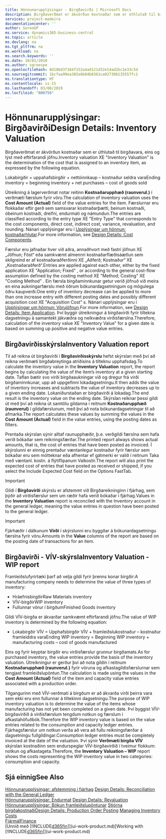 ```yaml
---
title: Hönnunarupplýsingar - Birgðavirði | Microsoft Docs
description: Birgðaverðmat er ákvörðun kostnaðar sem er úthlutað til birgðavara, eins og lýst með eftirfarandi jöfnu.
services: project-madeira
documentationcenter: ''
author: SorenGP
ms.service: dynamics365-business-central
ms.topic: article
ms.devlang: na
ms.tgt_pltfrm: na
ms.workload: na
ms.search.keywords: ''
ms.date: 10/01/2018
ms.author: sgroespe
ms.openlocfilehash: 8d186d3f104f152a4ad121d32e14ad2bc1e33c5d
ms.sourcegitcommit: 1bcfaa99ea302e6b84b8361ca02730b135557fc1
ms.translationtype: HT
ms.contentlocale: is-IS
ms.lasthandoff: 03/08/2019
ms.locfileid: "800756"
---
```

# <a name="design-details-inventory-valuation"></a><span data-ttu-id="b7762-103">Hönnunarupplýsingar: Birgðavirði</span><span class="sxs-lookup"><span data-stu-id="b7762-103">Design Details: Inventory Valuation</span></span>
<span data-ttu-id="b7762-104">Birgðaverðmat er ákvörðun kostnaðar sem er úthlutað til birgðavara, eins og lýst með eftirfarandi jöfnu.</span><span class="sxs-lookup"><span data-stu-id="b7762-104">Inventory valuation XE "Inventory Valuation"  is the determination of the cost that is assigned to an inventory item, as expressed by the following equation.</span></span>  

<span data-ttu-id="b7762-105">Lokabirgðir = uppahafsbirgðir + nettóinnkaup – kostnaður seldra vara</span><span class="sxs-lookup"><span data-stu-id="b7762-105">Ending inventory = beginning inventory + net purchases – cost of goods sold</span></span>  

<span data-ttu-id="b7762-106">Útreikning á lagerverðmat notar reitinn **Kostnaðarupphæð (raunverul.)** í verðmæti færslum fyrir vöru.</span><span class="sxs-lookup"><span data-stu-id="b7762-106">The calculation of inventory valuation uses the **Cost Amount (Actual)** field of the value entries for the item.</span></span> <span data-ttu-id="b7762-107">Færslurnar eru flokkaðar eftir gerð sem samsvarar kostnaðarþætti, beinum kostnaði, óbeinum kostnaði, dreifni, endurmati og námundun.</span><span class="sxs-lookup"><span data-stu-id="b7762-107">The entries are classified according to the entry type XE "Entry Type"  that corresponds to the cost components, direct cost, indirect cost, variance, revaluation, and rounding.</span></span> <span data-ttu-id="b7762-108">Nánari upplýsingar eru í [Upplýsingar um hönnun: kostnaðarhlutar](design-details-cost-components.md).</span><span class="sxs-lookup"><span data-stu-id="b7762-108">For more information, see [Design Details: Cost Components](design-details-cost-components.md).</span></span>  

<span data-ttu-id="b7762-109">Færslur eru jafnaðar hver við aðra, annaðhvort með fastri jöfnun XE „Jöfnun; Föst“ eða samkvæmt almennri kostnaðarflæðisáætlun sem skilgreind er af kostnaðaraðferðinni XE „Aðferð; Kostnaður“  XE „Kostnaðaraðferð“.</span><span class="sxs-lookup"><span data-stu-id="b7762-109">Entries are applied against each other, either by the fixed application XE "Application; Fixed" , or according to the general cost-flow assumption defined by the costing method XE "Method; Costing"  XE "Costing Method" .</span></span> <span data-ttu-id="b7762-110">Ein færsla birgðaminnkunar getur verið jöfnuð við meira en eina aukningarfærslu með öðrum bókunardagsetningum og mögulega öðru kaupverði.</span><span class="sxs-lookup"><span data-stu-id="b7762-110">One entry of inventory decrease can be applied to more than one increase entry with different posting dates and possibly different acquisition cost XE "Acquisition Cost" s.</span></span> <span data-ttu-id="b7762-111">Nánari upplýsingar eru í [Upplýsingar um hönnun: Vörujöfnun](design-details-item-application.md).</span><span class="sxs-lookup"><span data-stu-id="b7762-111">For more information, see [Design Details: Item Application](design-details-item-application.md).</span></span> <span data-ttu-id="b7762-112">Því byggir útreikningur á birgðavirði fyrir tiltekna dagsetningu á samantekt jákvæðra og neikvæðra virðisfærslna.</span><span class="sxs-lookup"><span data-stu-id="b7762-112">Therefore, calculation of the inventory value XE "Inventory Value"  for a given date is based on summing up positive and negative value entries.</span></span>  

## <a name="inventory-valuation-report"></a><span data-ttu-id="b7762-113">Birgðavirðisskýrsla</span><span class="sxs-lookup"><span data-stu-id="b7762-113">Inventory Valuation report</span></span>  
<span data-ttu-id="b7762-114">Til að reikna út birgðavirði í **Birgðavirðisskýrslu** hefst skýrslan með því að reikna verðmæti birgðabreytinga atriðisins á tilteknu upphafsdag.</span><span class="sxs-lookup"><span data-stu-id="b7762-114">To calculate the inventory value in the **Inventory Valuation** report, the report begins by calculating the value of the item’s inventory at a given starting date.</span></span> <span data-ttu-id="b7762-115">Taflan bætir svo virði birgðaaukningar við og dregur frá virði birgðaminnkunar, upp að uppgefinni lokadagsetningu.</span><span class="sxs-lookup"><span data-stu-id="b7762-115">It then adds the value of inventory increases and subtracts the value of inventory decreases up to a given ending date.</span></span> <span data-ttu-id="b7762-116">Lokaniðurstaðan er birgðavirði á lokadag.</span><span class="sxs-lookup"><span data-stu-id="b7762-116">The end result is the inventory value on the ending date.</span></span> <span data-ttu-id="b7762-117">Skýrslan reiknar þessi gildi út með því að reikna út samtölu gildanna í reitnum **Kostnaðarupphæð (raunverul)** í gildafærslunum, með því að nota bókunardagsetningar til að afmarka.</span><span class="sxs-lookup"><span data-stu-id="b7762-117">The report calculates these values by summing the values in the **Cost Amount (Actual)** field in the value entries, using the posting dates as filters.</span></span>  

<span data-ttu-id="b7762-118">Prentaða skýrslan sýnir alltaf raunupphæðir, þ.e. verðgildi færslna sem hafa verið bókaðar sem reikningsfærðar.</span><span class="sxs-lookup"><span data-stu-id="b7762-118">The printed report always shows actual amounts, that is, the cost of entries that have been posted as invoiced.</span></span> <span data-ttu-id="b7762-119">Í skýrslunni er einnig prentaður væntanlegur kostnaður fyrir færslur sem bókaðar eru sem mótteknar eða afhentar ef gátmerki er valið í reitnum Taka með væntanl. kostn. á flýtiflipanum Valkostir.</span><span class="sxs-lookup"><span data-stu-id="b7762-119">The report will also print the expected cost of entries that have posted as received or shipped, if you select the Include Expected Cost field on the Options FastTab.</span></span>  

> [!IMPORTANT]  
>  <span data-ttu-id="b7762-120">Gildi í **Birgðavirði** skýrslu er afstemmt við Birgðareikninginn í fjárhag, sem þýðir að virðisfærslur sem um ræðir hafa verið bókaðar í fjárhag.</span><span class="sxs-lookup"><span data-stu-id="b7762-120">Values in the **Inventory Valuation** report is reconciled with the Inventory account in the general ledger, meaning the value entries in question have been posted to the general ledger.</span></span>  

> [!IMPORTANT]  
>  <span data-ttu-id="b7762-121">Fjárhæðir í dálkunum **Virði** í skýrslunni eru byggðar á bókunardagsetningu færslna fyrir vöru.</span><span class="sxs-lookup"><span data-stu-id="b7762-121">Amounts in the **Value** columns of the report are based on the posting date of transactions for an item.</span></span>  

## <a name="inventory-valuation---wip-report"></a><span data-ttu-id="b7762-122">Birgðavirði - VÍV-skýrsla</span><span class="sxs-lookup"><span data-stu-id="b7762-122">Inventory Valuation - WIP report</span></span>  
<span data-ttu-id="b7762-123">Framleiðslufyrirtæki þarf að velja gildi fyrir þrenns konar birgðir:</span><span class="sxs-lookup"><span data-stu-id="b7762-123">A manufacturing company needs to determine the value of three types of inventory:</span></span>  

* <span data-ttu-id="b7762-124">Hráefnisbirgðir</span><span class="sxs-lookup"><span data-stu-id="b7762-124">Raw Materials inventory</span></span>  
* <span data-ttu-id="b7762-125">VÍV-birgðir</span><span class="sxs-lookup"><span data-stu-id="b7762-125">WIP inventory</span></span>  
* <span data-ttu-id="b7762-126">Fullunnar vörur í birgðum</span><span class="sxs-lookup"><span data-stu-id="b7762-126">Finished Goods inventory</span></span>  

<span data-ttu-id="b7762-127">Gildi VÍV-birgða er ákvarðar samkvæmt eftirfarandi jöfnu.</span><span class="sxs-lookup"><span data-stu-id="b7762-127">The value of WIP inventory is determined by the following equation:</span></span>  

* <span data-ttu-id="b7762-128">Lokabirgðir VÍV = Upphafsbirgðir VÍV + framleiðslukostnaður – kostnaður framleiddra vara</span><span class="sxs-lookup"><span data-stu-id="b7762-128">Ending WIP inventory = Beginning WIP inventory + manufacturing costs – cost of goods manufactured</span></span>  

<span data-ttu-id="b7762-129">Eins og fyrir keyptar birgðir eru virðisfærslur grunnur birgðamats.</span><span class="sxs-lookup"><span data-stu-id="b7762-129">As for purchased inventory, the value entries provide the basis of the inventory valuation.</span></span> <span data-ttu-id="b7762-130">Útreikningur er gerður því að nota gildin í reitnum **Kostnaðarupphæð (raunverul.)** fyrir vöruna og afkastagildisfærslurnar sem tengjast framleiðslupöntun.</span><span class="sxs-lookup"><span data-stu-id="b7762-130">The calculation is made using the values in the **Cost Amount (Actual)** field of the item and capacity value entries associated with a production order.</span></span>  

<span data-ttu-id="b7762-131">Tilgangurinn með VÍV-verðmati á birgðum er að ákvarða virði þeirra vara sem ekki eru enn fullunnar á tiltekinni dagsetningu.</span><span class="sxs-lookup"><span data-stu-id="b7762-131">The purpose of WIP inventory valuation is to determine the value of the items whose manufacturing has not yet been completed on a given date.</span></span> <span data-ttu-id="b7762-132">Því byggist VÍV-birgðavirðið á virðisfærslum tengdum notkun og færslum í afkastahöfuðbók.</span><span class="sxs-lookup"><span data-stu-id="b7762-132">Therefore the WIP inventory value is based on the value entries related to the consumption and capacity ledger entries.</span></span> <span data-ttu-id="b7762-133">Fjárhagsfærslur um notkun verða að vera að fullu reikningsfærðar á dagsetningu fullgildingar.</span><span class="sxs-lookup"><span data-stu-id="b7762-133">Consumption ledger entries must be completely invoiced at the date of the valuation.</span></span> <span data-ttu-id="b7762-134">Því sýnir **Verðmæti birgða VÍV** skýrslan kostnaðinn sem endurspeglar VÍV-birgðavirðið í tveimur flokkum: notkun og afkastageta.</span><span class="sxs-lookup"><span data-stu-id="b7762-134">Therefore, the **Inventory Valuation – WIP** report shows the costs representing the WIP inventory value in two categories: consumption and capacity.</span></span>  

## <a name="see-also"></a><span data-ttu-id="b7762-135">Sjá einnig</span><span class="sxs-lookup"><span data-stu-id="b7762-135">See Also</span></span>  
<span data-ttu-id="b7762-136">[Hönnunarupplýsingar: afstemming í fjárhag](design-details-reconciliation-with-the-general-ledger.md) </span><span class="sxs-lookup"><span data-stu-id="b7762-136">[Design Details: Reconciliation with the General Ledger](design-details-reconciliation-with-the-general-ledger.md) </span></span>  
<span data-ttu-id="b7762-137">[Hönnunarupplýsingar: Endurmat](design-details-revaluation.md) </span><span class="sxs-lookup"><span data-stu-id="b7762-137">[Design Details: Revaluation](design-details-revaluation.md) </span></span>  
<span data-ttu-id="b7762-138">[Hönnunarupplýsingar: Bókun framleiðslupöntunar](design-details-production-order-posting.md)
[Stjórna birgðakostnaði](finance-manage-inventory-costs.md)</span><span class="sxs-lookup"><span data-stu-id="b7762-138">[Design Details: Production Order Posting](design-details-production-order-posting.md)
[Managing Inventory Costs](finance-manage-inventory-costs.md)</span></span>  
[<span data-ttu-id="b7762-139">Fjármál</span><span class="sxs-lookup"><span data-stu-id="b7762-139">Finance</span></span>](finance.md)  
<span data-ttu-id="b7762-140">[Unnið með [!INCLUDE[d365fin](includes/d365fin_md.md)]](ui-work-product.md)</span><span class="sxs-lookup"><span data-stu-id="b7762-140">[Working with [!INCLUDE[d365fin](includes/d365fin_md.md)]](ui-work-product.md)</span></span>
